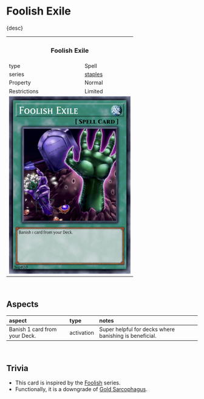 # Foolish Exile

{desc}


<table>
  <tr>
    <th colspan="2"> <h3> Foolish Exile </h3> </th>
  </tr>
  <tr>
    <td> type </td>
    <td> Spell </td>
  </tr>
  <tr>
    <td> series </td>
    <td> <a href="../../../archetypes/staples.md">staples</a> </td>
  </tr>
  <tr>
    <td> Property </td>
    <td> Normal </td>
  </tr>
  <tr>
    <td> Restrictions </td>
    <td> Limited </td>
  </tr>
  <tr>
    <td colspan="2"> <img src="../../../.assets/cards/spells/Foolish Exile.png" width="320px"> </td>
  </tr>
</table>


<br>


## Aspects

| aspect | type | notes |
| :----- | :--- | :---- |
| Banish 1 card from your Deck. | activation | Super helpful for decks where banishing is beneficial. |


<br>


## Trivia

- This card is inspired by the [Foolish](https://yugipedia.com/wiki/Foolish) series.
- Functionally, it is a downgrade of [Gold Sarcophagus](https://yugipedia.com/wiki/Gold_Sarcophagus).
